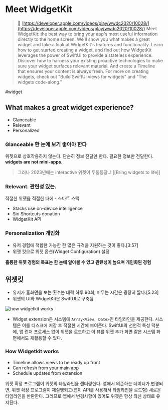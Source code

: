 # Meet WidgetKit

> 🔗 [https://developer.apple.com/videos/play/wwdc2020/10028/](https://developer.apple.com/videos/play/wwdc2020/10028/)
> Meet WidgetKit: the best way to bring your app's most useful information directly to the home screen. We'll show you what makes a great widget and take a look at WidgetKit's features and functionality. Learn how to get started creating a widget, and find out how WidgetKit leverages the power of SwiftUI to provide a stateless experience. Discover how to harness your existing proactive technologies to make sure your widget surfaces relevant material. And create a Timeline that ensures your content is always fresh. For more on creating widgets, check out "Build SwiftUI views for widgets" and "The widgets code-along."

#widget

## What makes a great widget experience?
- Glanceable
- Relevant
- Personalized

### Glanceable 한 눈에 보기 좋아야 한다
위젯으로 상호작용하지 않는다. 단순히 정보 전달만 한다. 필요한 정보만 전달한다.
**widgets are not mini-apps.**
> 그러나 2023년에는 interactive 위젯이 두둥등장..! [[Bring widgets to life]]
### Relevant. 관련성 있는.
적절한 위젯을 적절한 때에 - 스마트 스택
- Stacks use on-device intelligence
- Siri Shortcuts donation
- WidgetKit API

### Personalization 개인화
- 유저 경험에 적합한 가능한 한 많은 규격을 지원하는 것이 좋다.[3:57]
- 위젯 킷으로 위젯 옵션(Widget Configuration) 설정

**훌륭한 위젯 경험의 목표는 한 눈에 알아볼 수 있고 관련성이 높으며 개인화된 경험**

## 위젯킷
- 유저가 홈화면을 보는 횟수는 대략 하루 90회, 머무는 시간은 굉장히 짧다.[5:23]
- 위젯의 UI와 WidgetKit은 SwiftUI로 구축됨

![how widgetkit works](https://private-user-images.githubusercontent.com/107124308/333068178-f9bc912b-5143-4285-b2f4-2698df062819.png?jwt=eyJhbGciOiJIUzI1NiIsInR5cCI6IkpXVCJ9.eyJpc3MiOiJnaXRodWIuY29tIiwiYXVkIjoicmF3LmdpdGh1YnVzZXJjb250ZW50LmNvbSIsImtleSI6ImtleTUiLCJleHAiOjE3MTY0NDY5MTYsIm5iZiI6MTcxNjQ0NjYxNiwicGF0aCI6Ii8xMDcxMjQzMDgvMzMzMDY4MTc4LWY5YmM5MTJiLTUxNDMtNDI4NS1iMmY0LTI2OThkZjA2MjgxOS5wbmc_WC1BbXotQWxnb3JpdGhtPUFXUzQtSE1BQy1TSEEyNTYmWC1BbXotQ3JlZGVudGlhbD1BS0lBVkNPRFlMU0E1M1BRSzRaQSUyRjIwMjQwNTIzJTJGdXMtZWFzdC0xJTJGczMlMkZhd3M0X3JlcXVlc3QmWC1BbXotRGF0ZT0yMDI0MDUyM1QwNjQzMzZaJlgtQW16LUV4cGlyZXM9MzAwJlgtQW16LVNpZ25hdHVyZT01MTUzMjkyMWQ0MTEyMTgwYWI5MTE3YzE4OTg2NmM3NzI1MTg4NzQ1Y2ExMDkzYjU1OGVmN2MzOWM0NWE4Mzc5JlgtQW16LVNpZ25lZEhlYWRlcnM9aG9zdCZhY3Rvcl9pZD0wJmtleV9pZD0wJnJlcG9faWQ9MCJ9.FWc68i4qsu96FzAcJk5QSqt411kTb1pUzcEiI1C9rMs)

- Widget extension은 시스템에 `Array<View, Date>`인 타임라인을 제공한다. 시스템은 이를 디스크에 저장 후 적절한 시간에 보여준다. SwiftUI의 선언적 특성 덕분에, 앱 런처 프로세스 없이 위젯을 로드하고 이 뷰를 위젯 추가 화면 같은 시스템 화면에서도 재활용할 수 있다.

### **How Widgetkit works**
- Timeline allows views to be ready up front
- Can refresh from your main app
- Schedule updates from extension

위젯 확장 프로그램이 위젯의 타임라인을 렌더링한다.
앱에서 의존하는 데이터가 변경되면, 위젯 확장 프로그램이 재실행되고(앱이 API를 사용해서 타임라인을 로드함) 새로운 타임라인을 반환한다. 
그러므로 앱에서 변경사항이 있어도 위젯은 항상 최신 상태로 유지된다.


